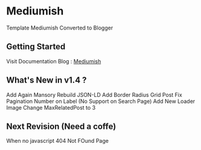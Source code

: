 # Mediumish
Template Mediumish Converted to Blogger

## Getting Started

Visit Documentation Blog : [Mediumish](https://mediumish.blogspot.com)

## What's New in v1.4 ?
Add Again Mansory
Rebuild JSON-LD
Add Border Radius Grid Post
Fix Pagination Number on Label (No Support on Search Page)
Add New Loader Image
Change MaxRelatedPost to 3

## Next Revision (Need a coffe)
When no javascript
404 Not FOund Page